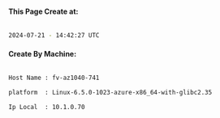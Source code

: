 
   
#### This Page Create at:

```bash

2024-07-21 - 14:42:27 UTC

```

#### Create By Machine:

```bash

Host Name : fv-az1040-741

platform  : Linux-6.5.0-1023-azure-x86_64-with-glibc2.35

Ip Local  : 10.1.0.70

```


